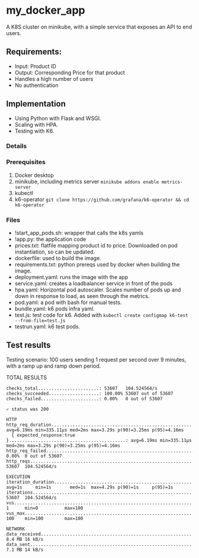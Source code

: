 # my_docker_app
A K8S cluster on minikube, with a simple service that exposes an API to end users.
## Requirements:
- Input: Product ID
- Output: Corresponding Price for that product
- Handles a high number of users
- No authentication

## Implementation
- Using Python with Flask and WSGI.
- Scaling with HPA.
- Testing with K6.

### Details
### Prerequisites
1. Docker desktop
2. minikube, including metrics server 
`minikube addons enable metrics-server`
3. kubectl
4. k6-operator `git clone https://github.com/grafana/k6-operator && cd k6-operator`

### Files
- !start_app_pods.sh: wrapper that calls the k8s yamls
- !app.py: the application code
- prices.txt: flatfile mapping product id to price. Downloaded on pod instantiation, so can be updated.
- dockerfile: used to build the image.
- requirements.txt: python prereqs used by docker when building the image.
- deployment.yaml: runs the image with the app
- service.yaml: creates a loadbalancer service in front of the pods
- hpa.yaml: Horizontal pod autoscaler. Scales number of pods up and down in response to load, as seen through the metrics.
- pod.yaml: a pod with bash for manual tests.
- bundle.yaml: k6 pods infra yaml.
- test.js: test code for k6. Added with `kubectl create configmap k6-test --from-file=test.js`
- testrun.yaml: k6 test pods.

## Test results
Testing scenario: 100 users sending 1 request per second over 9 minutes, with a ramp up and ramp down period.

TOTAL RESULTS

    checks_total.......................: 53607   104.524564/s
    checks_succeeded...................: 100.00% 53607 out of 53607
    checks_failed......................: 0.00%   0 out of 53607

    ✓ status was 200

    HTTP
    http_req_duration.......................................................: avg=6.19ms min=335.11µs med=2ms max=3.29s p(90)=3.25ms p(95)=4.16ms
      { expected_response:true }............................................: avg=6.19ms min=335.11µs med=2ms max=3.29s p(90)=3.25ms p(95)=4.16ms
    http_req_failed.........................................................: 0.00%  0 out of 53607
    http_reqs...............................................................: 53607  104.524564/s

    EXECUTION
    iteration_duration......................................................: avg=1s     min=1s       med=1s  max=4.29s p(90)=1s     p(95)=1s
    iterations..............................................................: 53607  104.524564/s
    vus.....................................................................: 1      min=0          max=100
    vus_max.................................................................: 100    min=100        max=100

    NETWORK
    data_received...........................................................: 8.4 MB 16 kB/s
    data_sent...............................................................: 7.1 MB 14 kB/s


